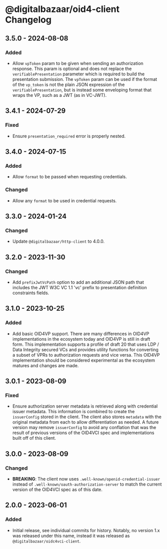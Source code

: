 # @digitalbazaar/oid4-client Changelog

## 3.5.0 - 2024-08-08

### Added
- Allow `vpToken` param to be given when sending an authorization response.
  This param is optional and does not replace the `verifiablePresentation`
  parameter which is required to build the presentation submission. The
  `vpToken` param can be used if the format of the `vp_token` is not
  the plain JSON expression of the `verifiablePresentation`, but is instead
  some enveloping format that wraps the VP, such as a JWT (as in VC-JWT).

## 3.4.1 - 2024-07-29

### Fixed
- Ensure `presentation_required` error is properly nested.

## 3.4.0 - 2024-07-15

### Added
- Allow `format` to be passed when requesting credentials.

### Changed
- Allow any `format` to be used in credential requests.

## 3.3.0 - 2024-01-24

### Changed
- Update `@digitalbazaar/http-client` to 4.0.0.

## 3.2.0 - 2023-11-30

### Changed
- Add `prefixJwtVcPath` option to add an additional JSON path that includes
  the JWT W3C VC 1.1 'vc' prefix to presentation definition constraints fields.

## 3.1.0 - 2023-10-25

### Added
- Add basic OID4VP support. There are many differences in OID4VP
  implementations in the ecosystem today and OID4VP is still in
  draft form. This implementation supports a profile of draft 20
  that uses LDP / Data Integrity secured VCs and provides utility
  functions for converting a subset of VPRs to authorization
  requests and vice versa. This OID4VP implementation should be
  considered experimental as the ecosystem matures and changes
  are made.

## 3.0.1 - 2023-08-09

### Fixed
- Ensure authorization server metadata is retrieved along with credential
  issuer metadata. This information is combined to create the `issuerConfig`
  stored in the client. The client also stores `metadata` with the original
  metadata from each to allow differentiation as needed. A future version may
  remove `issuerConfig` to avoid any conflation that was the result of previous
  versions of the OID4VCI spec and implementations built off of this client.

## 3.0.0 - 2023-08-09

### Changed
- **BREAKING**: The client now uses `.well-known/openid-credential-issuer`
  instead of `.well-known/oauth-authorization-server` to match the
  current version of the OID4VCI spec as of this date.

## 2.0.0 - 2023-06-01

### Added
- Initial release, see individual commits for history. Notably,
  no version 1.x was released under this name, instead it was
  released as `@digitalbazaar/oidc4vci-client`.
